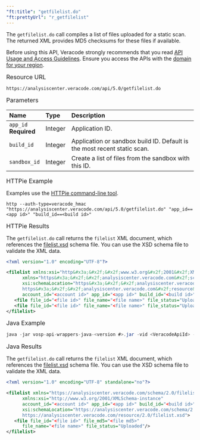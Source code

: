 ```yaml
---
"ft:title": "getfilelist.do"
"ft:prettyUrl": "r_getfilelist"
---
```

The `getfilelist.do` call compiles a list of files uploaded for a static scan. The returned XML provides MD5 checksums for these files if available.

Before using this API, Veracode strongly recommends that you read [API Usage and Access Guidelines](https://docs.veracode.com/r/c_API_usage_guidelines). Ensure you access the APIs with the [domain for your region](https://docs.veracode.com/r/Region_Domains_for_Veracode_APIs).

<p><span style="font-size: medium;">Resource URL</span></p>

`https://analysiscenter.veracode.com/api/5.0/getfilelist.do`

<p><span style="font-size: medium;">Parameters</span></p>

|Name|Type|Description|
|:---|:---|:----------|
|`app_id`<br>**Required**|Integer|Application ID.|
|`build_id`|Integer|Application or sandbox build ID. Default is the most recent static scan.|
|`sandbox_id`|Integer|Create a list of files from the sandbox with this ID.|

<p><span style="font-size: medium;">HTTPie Example</span></p>

Examples use the [HTTPie command-line tool](https://docs.veracode.com/r/c_httpie_tool).

```shell
http --auth-type=veracode_hmac "https://analysiscenter.veracode.com/api/5.0/getfilelist.do" "app_id==<app id>" "build_id==<build id>"
```

<p><span style="font-size: medium;">HTTPie Results</span></p>

The `getfilelist.do` call returns the `filelist` XML document, which references the [filelist.xsd](https://analysiscenter.veracode.com/resource/2.0/filelist.xsd) schema file. You can use the XSD schema file to validate the XML data.

```xml
<?xml version="1.0" encoding="UTF-8"?>

<filelist xmlns:xsi="http&#x3a;&#x2f;&#x2f;www.w3.org&#x2f;2001&#x2f;XMLSchema-instance" 
      xmlns="https&#x3a;&#x2f;&#x2f;analysiscenter.veracode.com&#x2f;schema&#x2f;2.0&#x2f;filelist" 
      xsi:schemaLocation="https&#x3a;&#x2f;&#x2f;analysiscenter.veracode.com&#x2f;schema&#x2f;2.0&#x2f;filelist 
      https&#x3a;&#x2f;&#x2f;analysiscenter.veracode.com&#x2f;resource&#x2f;2.0&#x2f;filelist.xsd" filelist_version="1.1" 
      account_id="<account id>" app_id="<app id>" build_id="<build id>">
   <file file_id="<file id>" file_name="<file name>" file_status="Uploaded" file_md5="<file md5>"/>
   <file file_id="<file id>" file_name="<file name>" file_status="Uploaded" file_md5="<file md5>"/>
</filelist>
```

<p><span style="font-size: medium;">Java Example</span></p>

```java
java -jar vosp-api-wrappers-java-<version #>.jar -vid <VeracodeApiId> -vkey <VeracodeApiKey> -action getfilelist –appid <app id>
```

<p><span style="font-size: medium;">Java Results</span></p>

The `getfilelist.do` call returns the `filelist` XML document, which references the [filelist.xsd](https://analysiscenter.veracode.com/resource/2.0/filelist.xsd) schema file. You can use the XSD schema file to validate the XML data.

```xml
<?xml version="1.0" encoding="UTF-8" standalone="no"?>

<filelist xmlns="https://analysiscenter.veracode.com/schema/2.0/filelist" 
      xmlns:xsi="http://www.w3.org/2001/XMLSchema-instance" 
      account_id="<account id>" app_id="<app id>" build_id="<build id>" filelist_version="1.1" 
      xsi:schemaLocation="https://analysiscenter.veracode.com/schema/2.0/filelist 
      https://analysiscenter.veracode.com/resource/2.0/filelist.xsd">
   <file file_id="<file id>" file_md5="<file md5>" 
      file_name="<file name>" file_status="Uploaded"/>
</filelist>
```

